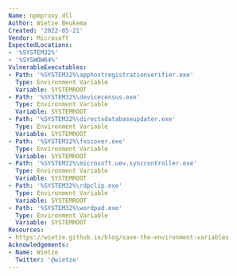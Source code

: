```yaml
---
Name: npmproxy.dll
Author: Wietze Beukema
Created: '2022-05-21'
Vendor: Microsoft
ExpectedLocations:
- '%SYSTEM32%'
- '%SYSWOW64%'
VulnerableExecutables:
- Path: '%SYSTEM32%\apphostregistrationverifier.exe'
  Type: Environment Variable
  Variable: SYSTEMROOT
- Path: '%SYSTEM32%\devicecensus.exe'
  Type: Environment Variable
  Variable: SYSTEMROOT
- Path: '%SYSTEM32%\directxdatabaseupdater.exe'
  Type: Environment Variable
  Variable: SYSTEMROOT
- Path: '%SYSTEM32%\fxscover.exe'
  Type: Environment Variable
  Variable: SYSTEMROOT
- Path: '%SYSTEM32%\microsoft.uev.synccontroller.exe'
  Type: Environment Variable
  Variable: SYSTEMROOT
- Path: '%SYSTEM32%\rdpclip.exe'
  Type: Environment Variable
  Variable: SYSTEMROOT
- Path: '%SYSTEM32%\wordpad.exe'
  Type: Environment Variable
  Variable: SYSTEMROOT
Resources:
- https://wietze.github.io/blog/save-the-environment-variables
Acknowledgements:
- Name: Wietze
  Twitter: '@wietze'
---
```


